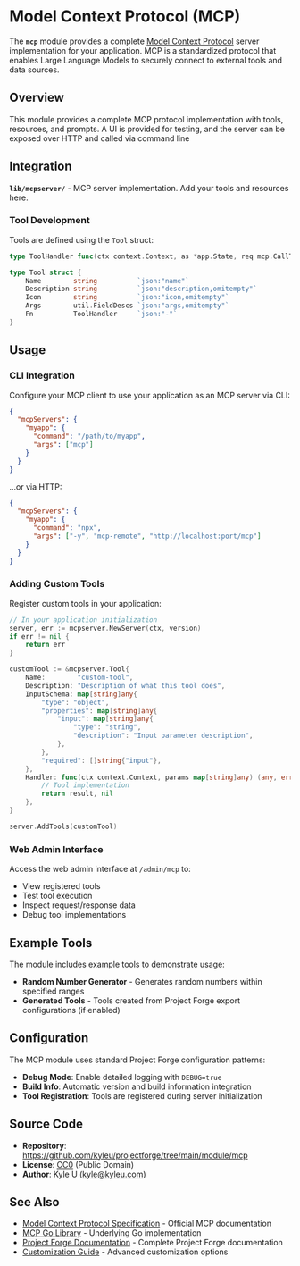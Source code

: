 # Model Context Protocol (MCP)

The **`mcp`** module provides a complete [Model Context Protocol](https://modelcontextprotocol.io) server implementation for your application. MCP is a standardized protocol that enables Large Language Models to securely connect to external tools and data sources.

## Overview

This module provides a complete MCP protocol implementation with tools, resources, and prompts. A UI is provided for testing, and the server can be exposed over HTTP and called via command line

## Integration

**`lib/mcpserver/`** - MCP server implementation. Add your tools and resources here.

### Tool Development

Tools are defined using the `Tool` struct:

```go
type ToolHandler func(ctx context.Context, as *app.State, req mcp.CallToolRequest, args util.ValueMap, logger util.Logger) (string, error)

type Tool struct {
	Name        string          `json:"name"`
	Description string          `json:"description,omitempty"`
	Icon        string          `json:"icon,omitempty"`
	Args        util.FieldDescs `json:"args,omitempty"`
	Fn          ToolHandler     `json:"-"`
}
```

## Usage

### CLI Integration

Configure your MCP client to use your application as an MCP server via CLI:

```json
{
  "mcpServers": {
    "myapp": {
      "command": "/path/to/myapp",
      "args": ["mcp"]
    }
  }
}
```

...or via HTTP:

```json
{
  "mcpServers": {
    "myapp": {
      "command": "npx",
      "args": ["-y", "mcp-remote", "http://localhost:port/mcp"]
    }
  }
}
```

### Adding Custom Tools

Register custom tools in your application:

```go
// In your application initialization
server, err := mcpserver.NewServer(ctx, version)
if err != nil {
    return err
}

customTool := &mcpserver.Tool{
    Name:        "custom-tool",
    Description: "Description of what this tool does",
    InputSchema: map[string]any{
        "type": "object",
        "properties": map[string]any{
            "input": map[string]any{
                "type": "string",
                "description": "Input parameter description",
            },
        },
        "required": []string{"input"},
    },
    Handler: func(ctx context.Context, params map[string]any) (any, error) {
        // Tool implementation
        return result, nil
    },
}

server.AddTools(customTool)
```

### Web Admin Interface

Access the web admin interface at `/admin/mcp` to:

- View registered tools
- Test tool execution
- Inspect request/response data
- Debug tool implementations

## Example Tools

The module includes example tools to demonstrate usage:

- **Random Number Generator** - Generates random numbers within specified ranges
- **Generated Tools** - Tools created from Project Forge export configurations (if enabled)

## Configuration

The MCP module uses standard Project Forge configuration patterns:

- **Debug Mode**: Enable detailed logging with `DEBUG=true`
- **Build Info**: Automatic version and build information integration
- **Tool Registration**: Tools are registered during server initialization

## Source Code

- **Repository**: https://github.com/kyleu/projectforge/tree/main/module/mcp
- **License**: [CC0](https://creativecommons.org/publicdomain/zero/1.0) (Public Domain)
- **Author**: Kyle U (kyle@kyleu.com)

## See Also

- [Model Context Protocol Specification](https://modelcontextprotocol.io) - Official MCP documentation
- [MCP Go Library](https://github.com/mark3labs/mcp-go) - Underlying Go implementation
- [Project Forge Documentation](https://projectforge.dev) - Complete Project Forge documentation
- [Customization Guide](../customizing.md) - Advanced customization options
